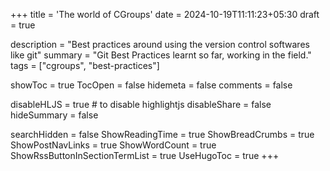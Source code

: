+++
title = 'The world of CGroups'
date = 2024-10-19T11:11:23+05:30
draft = true

description = "Best practices around using the version control softwares like git"
summary = "Git Best Practices learnt so far, working in the field."
tags = ["cgroups", "best-practices"]

showToc = true
TocOpen = false
hidemeta = false
comments = false

disableHLJS = true # to disable highlightjs
disableShare = false
hideSummary = false

searchHidden = false
ShowReadingTime = true
ShowBreadCrumbs = true
ShowPostNavLinks = true
ShowWordCount = true
ShowRssButtonInSectionTermList = true
UseHugoToc = true
+++
